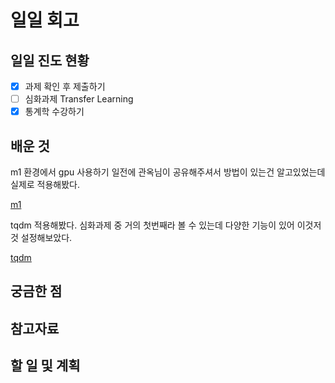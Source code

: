 # 일일 회고

## 일일 진도 현황

- [x] 과제 확인 후 제출하기
- [ ] 심화과제 Transfer Learning
- [x] 통계학 수강하기

## 배운 것

m1 환경에서 gpu 사용하기
일전에 관옥님이 공유해주셔서 방법이 있는건 알고있었는데 실제로 적용해봤다.

[m1](https://devocean.sk.com/blog/techBoardDetail.do?ID=163957)

tqdm 적용해봤다. 심화과제 중 거의 첫번째라 볼 수 있는데 다양한 기능이 있어 이것저것 설정해보았다.

[tqdm](https://tqdm.github.io/)

## 궁금한 점


## 참고자료


## 할 일 및 계획

